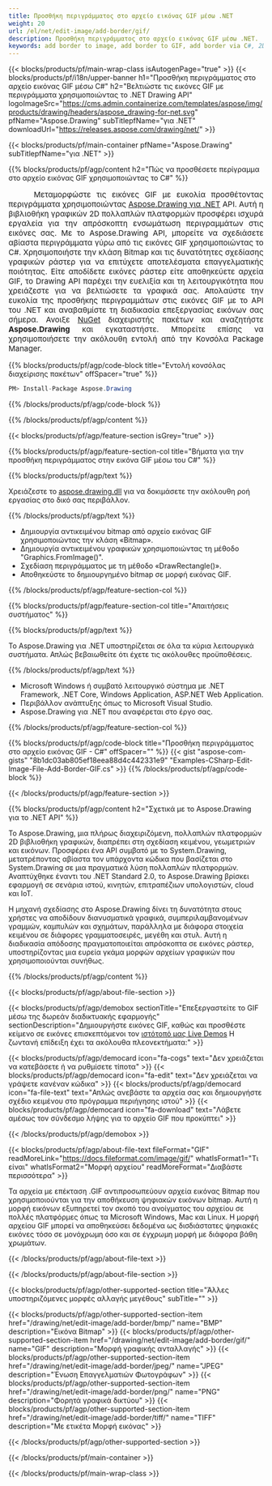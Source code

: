 ```yaml
---
title: Προσθήκη περιγράμματος στο αρχείο εικόνας GIF μέσω .NET
weight: 20
url: /el/net/edit-image/add-border/gif/
description: Προσθήκη περιγράμματος στο αρχείο εικόνας GIF μέσω .NET.
keywords: add border to image, add border to GIF, add border via C#, 2D graphics, drawing API, edit bitmap C#, Drawing για .NET, save bitmap, save GIF image, cross-platform 2D graphic library, Bitmap class, raster graphics drawing, draw border, rendering raster images, GIF image file
---
```


{{< blocks/products/pf/main-wrap-class isAutogenPage="true" >}}
{{< blocks/products/pf/i18n/upper-banner h1="Προσθήκη περιγράμματος στο αρχείο εικόνας GIF μέσω C#" h2="Βελτιώστε τις εικόνες GIF με περιγράμματα χρησιμοποιώντας το .NET Drawing API" logoImageSrc="https://cms.admin.containerize.com/templates/aspose/img/products/drawing/headers/aspose_drawing-for-net.svg" pfName="Aspose.Drawing" subTitlepfName="για .NET" downloadUrl="https://releases.aspose.com/drawing/net/" >}}

{{< blocks/products/pf/main-container pfName="Aspose.Drawing" subTitlepfName="για .NET" >}}


{{% blocks/products/pf/agp/content h2="Πώς να προσθέσετε περίγραμμα στο αρχείο εικόνας GIF χρησιμοποιώντας το C#" %}}

<p align="justify" style="text-indent:50px;font-size:15px;">
Μεταμορφώστε τις εικόνες GIF με ευκολία προσθέτοντας περιγράμματα χρησιμοποιώντας <a href="https://products.aspose.com/drawing/net">Aspose.Drawing για .NET</a> API. Αυτή η βιβλιοθήκη γραφικών 2D πολλαπλών πλατφορμών προσφέρει ισχυρά εργαλεία για την απρόσκοπτη ενσωμάτωση περιγραμμάτων στις εικόνες σας. Με το Aspose.Drawing API, μπορείτε να σχεδιάσετε αβίαστα περιγράμματα γύρω από τις εικόνες GIF χρησιμοποιώντας το C#. Χρησιμοποιήστε την κλάση Bitmap και τις δυνατότητες σχεδίασης γραφικών ράστερ για να επιτύχετε αποτελέσματα επαγγελματικής ποιότητας. Είτε αποδίδετε εικόνες ράστερ είτε αποθηκεύετε αρχεία GIF, το Drawing API παρέχει την ευελιξία και τη λειτουργικότητα που χρειάζεστε για να βελτιώσετε τα γραφικά σας. Απολαύστε την ευκολία της προσθήκης περιγραμμάτων στις εικόνες GIF με το API του .NET και αναβαθμίστε τη διαδικασία επεξεργασίας εικόνων σας σήμερα. Ανοιξε <a href="https://www.nuget.org/packages/aspose.drawing">NuGet</a> διαχειριστής πακέτων και αναζητήστε <b>Aspose.Drawing</b> και εγκαταστήστε. Μπορείτε επίσης να χρησιμοποιήσετε την ακόλουθη εντολή από την Κονσόλα Package Manager.</p>

{{% blocks/products/pf/agp/code-block title="Εντολή κονσόλας διαχείρισης πακέτων" offSpacer="true" %}}
```cs
PM> Install-Package Aspose.Drawing
```
{{% /blocks/products/pf/agp/code-block %}}

{{% /blocks/products/pf/agp/content %}}


{{< blocks/products/pf/agp/feature-section isGrey="true" >}}

{{% blocks/products/pf/agp/feature-section-col title="Βήματα για την προσθήκη περιγράμματος στην εικόνα GIF μέσω του C#" %}}

{{% blocks/products/pf/agp/text %}}

Χρειάζεστε το [aspose.drawing.dll](https://downloads.aspose.com/drawing/net) για να δοκιμάσετε την ακόλουθη ροή εργασίας στο δικό σας περιβάλλον.

{{% /blocks/products/pf/agp/text %}}

+ Δημιουργία αντικειμένου bitmap από αρχείο εικόνας GIF χρησιμοποιώντας την κλάση «Bitmap».
+ Δημιουργία αντικειμένου γραφικών χρησιμοποιώντας τη μέθοδο "Graphics.FromImage()".
+ Σχεδίαση περιγράμματος με τη μέθοδο «DrawRectangle()».
+ Αποθηκεύστε το δημιουργημένο bitmap σε μορφή εικόνας GIF.

{{% /blocks/products/pf/agp/feature-section-col %}}

{{% blocks/products/pf/agp/feature-section-col title="Απαιτήσεις συστήματος" %}}

{{% blocks/products/pf/agp/text %}}

Το Aspose.Drawing για .NET υποστηρίζεται σε όλα τα κύρια λειτουργικά συστήματα. Απλώς βεβαιωθείτε ότι έχετε τις ακόλουθες προϋποθέσεις.

{{% /blocks/products/pf/agp/text %}}

- Microsoft Windows ή συμβατό λειτουργικό σύστημα με .NET Framework, .NET Core, Windows Application, ASP.NET Web Application.
- Περιβάλλον ανάπτυξης όπως το Microsoft Visual Studio.
- Aspose.Drawing για .NET που αναφέρεται στο έργο σας.

{{% /blocks/products/pf/agp/feature-section-col %}}

{{% blocks/products/pf/agp/code-block title="Προσθήκη περιγράμματος στο αρχείο εικόνας GIF - C#" offSpacer="" %}}
{{< gist "aspose-com-gists" "8b1dc03ab805ef18eea88d4c442331e9" "Examples-CSharp-Edit-Image-File-Add-Border-GIF.cs" >}}
{{% /blocks/products/pf/agp/code-block %}}

{{< /blocks/products/pf/agp/feature-section >}}


<!-- aboutfile Starts -->

{{% blocks/products/pf/agp/content h2="Σχετικά με το Aspose.Drawing για το .NET API" %}}

Το Aspose.Drawing, μια πλήρως διαχειριζόμενη, πολλαπλών πλατφορμών 2D βιβλιοθήκη γραφικών, διαπρέπει στη σχεδίαση κειμένου, γεωμετριών και εικόνων. Προσφέρει ένα API συμβατό με το System.Drawing, μετατρέποντας αβίαστα τον υπάρχοντα κώδικα που βασίζεται στο System.Drawing σε μια πραγματικά λύση πολλαπλών πλατφορμών. Αναπτύχθηκε έναντι του .NET Standard 2.0, το Aspose.Drawing βρίσκει εφαρμογή σε σενάρια ιστού, κινητών, επιτραπέζιων υπολογιστών, cloud και IoT.

Η μηχανή σχεδίασης στο Aspose.Drawing δίνει τη δυνατότητα στους χρήστες να αποδίδουν διανυσματικά γραφικά, συμπεριλαμβανομένων γραμμών, καμπυλών και σχημάτων, παράλληλα με διάφορα στοιχεία κειμένου σε διάφορες γραμματοσειρές, μεγέθη και στυλ. Αυτή η διαδικασία απόδοσης πραγματοποιείται απρόσκοπτα σε εικόνες ράστερ, υποστηρίζοντας μια ευρεία γκάμα μορφών αρχείων γραφικών που χρησιμοποιούνται συνήθως.

{{% /blocks/products/pf/agp/content %}}


{{< blocks/products/pf/agp/about-file-section >}}

{{< blocks/products/pf/agp/demobox sectionTitle="Επεξεργαστείτε το GIF μέσω της δωρεάν διαδικτυακής εφαρμογής" sectionDescription="Δημιουργήστε εικόνες GIF, καθώς και προσθέστε κείμενο σε εικόνες επισκεπτόμενοι τον [ιστότοπό μας Live Demos](https://products.aspose.app/drawing) Η ζωντανή επίδειξη έχει τα ακόλουθα πλεονεκτήματα:" >}}

{{< blocks/products/pf/agp/democard icon="fa-cogs" text="Δεν χρειάζεται να κατεβάσετε ή να ρυθμίσετε τίποτα" >}}
{{< blocks/products/pf/agp/democard icon="fa-edit" text="Δεν χρειάζεται να γράψετε κανέναν κώδικα" >}}
{{< blocks/products/pf/agp/democard icon="fa-file-text" text="Απλώς ανεβάστε τα αρχεία σας και δημιουργήστε σχέδιο κειμένου στο πρόγραμμα περιήγησης ιστού" >}}
{{< blocks/products/pf/agp/democard icon="fa-download" text="Λάβετε αμέσως τον σύνδεσμο λήψης για το αρχείο GIF που προκύπτει" >}}

{{< /blocks/products/pf/agp/demobox >}}

{{< blocks/products/pf/agp/about-file-text fileFormat="GIF" readMoreLink="https://docs.fileformat.com/image/gif/" whatIsFormat1="Τι είναι" whatIsFormat2="Μορφή αρχείου" readMoreFormat="Διαβάστε περισσότερα" >}}

Τα αρχεία με επέκταση .GIF αντιπροσωπεύουν αρχεία εικόνας Bitmap που χρησιμοποιούνται για την αποθήκευση ψηφιακών εικόνων bitmap. Αυτή η μορφή εικόνων εξυπηρετεί τον σκοπό του ανοίγματος του αρχείου σε πολλές πλατφόρμες όπως τα Microsoft Windows, Mac και Linux. Η μορφή αρχείου GIF μπορεί να αποθηκεύσει δεδομένα ως δισδιάστατες ψηφιακές εικόνες τόσο σε μονόχρωμη όσο και σε έγχρωμη μορφή με διάφορα βάθη χρωμάτων.

{{< /blocks/products/pf/agp/about-file-text >}}

{{< /blocks/products/pf/agp/about-file-section >}}

<!-- aboutfile Ends -->


{{< blocks/products/pf/agp/other-supported-section title="Άλλες υποστηριζόμενες μορφές αλλαγής μεγέθους" subTitle="" >}}

{{< blocks/products/pf/agp/other-supported-section-item href="/drawing/net/edit-image/add-border/bmp/" name="BMP" description="Εικόνα Bitmap" >}}
{{< blocks/products/pf/agp/other-supported-section-item href="/drawing/net/edit-image/add-border/gif/" name="GIF" description="Μορφή γραφικής ανταλλαγής" >}}
{{< blocks/products/pf/agp/other-supported-section-item href="/drawing/net/edit-image/add-border/jpeg/" name="JPEG" description="Ένωση Επαγγελματιών Φωτογράφων" >}}
{{< blocks/products/pf/agp/other-supported-section-item href="/drawing/net/edit-image/add-border/png/" name="PNG" description="Φορητά γραφικά δικτύου" >}}
{{< blocks/products/pf/agp/other-supported-section-item href="/drawing/net/edit-image/add-border/tiff/" name="TIFF" description="Με ετικέτα Μορφή εικόνας" >}}

{{< /blocks/products/pf/agp/other-supported-section >}}

{{< /blocks/products/pf/main-container >}}

{{< /blocks/products/pf/main-wrap-class >}}
